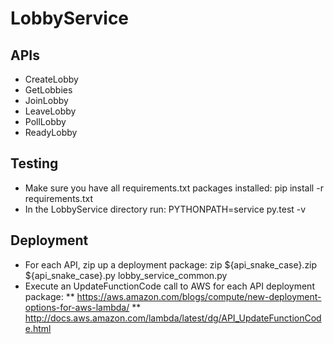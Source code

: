 # LobbyService

## APIs

* CreateLobby
* GetLobbies
* JoinLobby
* LeaveLobby
* PollLobby
* ReadyLobby

## Testing

* Make sure you have all requirements.txt packages installed: pip install -r requirements.txt
* In the LobbyService directory run: PYTHONPATH=service py.test -v

## Deployment

* For each API, zip up a deployment package: zip ${api_snake_case}.zip ${api_snake_case}.py lobby_service_common.py
* Execute an UpdateFunctionCode call to AWS for each API deployment package:
** https://aws.amazon.com/blogs/compute/new-deployment-options-for-aws-lambda/
** http://docs.aws.amazon.com/lambda/latest/dg/API_UpdateFunctionCode.html